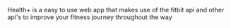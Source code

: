 Health+ is a easy to use web app that makes use of the fitbit api and other api's to improve your fitness journey throughout the way
